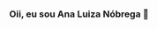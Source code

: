 ### Oii, eu sou Ana Luiza Nóbrega 👋

<!--
**Analuizanobrega/Analuizanobrega** is a ✨ _special_ ✨ repository because its `README.md` (this file) appears on your GitHub profile.

Here are some ideas to get you started:

- 🔭 Atualmente trabalho como front-end
- 🌱 Estou apredendo JavaScript
- 😄 Pronouns:Ela/Dela
- ⚡ Fun fact:Eu era total de humanas e agora sou estudante de exatas, podemos tudo!
-->
